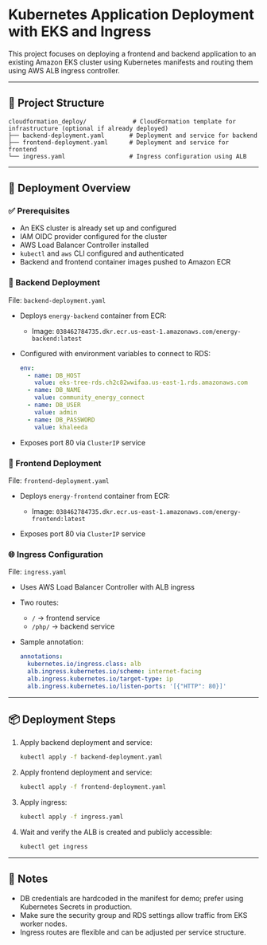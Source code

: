 # Kubernetes Application Deployment with EKS and Ingress

This project focuses on deploying a frontend and backend application to an existing Amazon EKS cluster using Kubernetes manifests and routing them using AWS ALB ingress controller.

---

## 📁 Project Structure

```
cloudformation_deploy/             # CloudFormation template for infrastructure (optional if already deployed)
├── backend-deployment.yaml       # Deployment and service for backend
├── frontend-deployment.yaml      # Deployment and service for frontend
└── ingress.yaml                  # Ingress configuration using ALB
```

---

## 🚀 Deployment Overview

### ✅ Prerequisites

* An EKS cluster is already set up and configured
* IAM OIDC provider configured for the cluster
* AWS Load Balancer Controller installed
* `kubectl` and `aws` CLI configured and authenticated
* Backend and frontend container images pushed to Amazon ECR

### 🔧 Backend Deployment

File: `backend-deployment.yaml`

* Deploys `energy-backend` container from ECR:

  * Image: `038462784735.dkr.ecr.us-east-1.amazonaws.com/energy-backend:latest`
* Configured with environment variables to connect to RDS:

  ```yaml
  env:
    - name: DB_HOST
      value: eks-tree-rds.ch2c82wwifaa.us-east-1.rds.amazonaws.com
    - name: DB_NAME
      value: community_energy_connect
    - name: DB_USER
      value: admin
    - name: DB_PASSWORD
      value: khaleeda
  ```
* Exposes port 80 via `ClusterIP` service

### 🎨 Frontend Deployment

File: `frontend-deployment.yaml`

* Deploys `energy-frontend` container from ECR:

  * Image: `038462784735.dkr.ecr.us-east-1.amazonaws.com/energy-frontend:latest`
* Exposes port 80 via `ClusterIP` service

### 🌐 Ingress Configuration

File: `ingress.yaml`

* Uses AWS Load Balancer Controller with ALB ingress
* Two routes:

  * `/` → frontend service
  * `/php/` → backend service
* Sample annotation:

  ```yaml
  annotations:
    kubernetes.io/ingress.class: alb
    alb.ingress.kubernetes.io/scheme: internet-facing
    alb.ingress.kubernetes.io/target-type: ip
    alb.ingress.kubernetes.io/listen-ports: '[{"HTTP": 80}]'
  ```

---

## 📦 Deployment Steps

1. Apply backend deployment and service:

   ```bash
   kubectl apply -f backend-deployment.yaml
   ```

2. Apply frontend deployment and service:

   ```bash
   kubectl apply -f frontend-deployment.yaml
   ```

3. Apply ingress:

   ```bash
   kubectl apply -f ingress.yaml
   ```

4. Wait and verify the ALB is created and publicly accessible:

   ```bash
   kubectl get ingress
   ```

---

## 📎 Notes

* DB credentials are hardcoded in the manifest for demo; prefer using Kubernetes Secrets in production.
* Make sure the security group and RDS settings allow traffic from EKS worker nodes.
* Ingress routes are flexible and can be adjusted per service structure.


